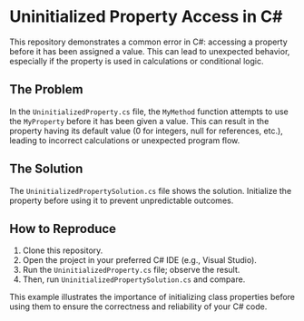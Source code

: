 # Uninitialized Property Access in C#

This repository demonstrates a common error in C#: accessing a property before it has been assigned a value. This can lead to unexpected behavior, especially if the property is used in calculations or conditional logic.

## The Problem

In the `UninitializedProperty.cs` file, the `MyMethod` function attempts to use the `MyProperty` before it has been given a value.  This can result in the property having its default value (0 for integers, null for references, etc.), leading to incorrect calculations or unexpected program flow.

## The Solution

The `UninitializedPropertySolution.cs` file shows the solution. Initialize the property before using it to prevent unpredictable outcomes.

## How to Reproduce

1. Clone this repository.
2. Open the project in your preferred C# IDE (e.g., Visual Studio).
3. Run the `UninitializedProperty.cs` file; observe the result.
4. Then, run `UninitializedPropertySolution.cs` and compare.

This example illustrates the importance of initializing class properties before using them to ensure the correctness and reliability of your C# code.